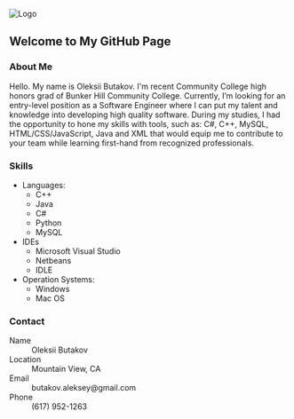 
![Logo](https://github.com/abutakov/abutakov.github.io/images/logo.png)

## Welcome to My GitHub Page

### About Me 
Hello. My name is Oleksii Butakov. I'm recent Community College high honors grad of Bunker Hill Community College. Currently, I’m looking for an entry-level position as a Software Engineer where I can put my talent and knowledge into developing high quality software.  During my studies, I had the opportunity to hone my skills with tools, such as: C#, C++, MySQL, HTML/CSS/JavaScript, Java and XML that would equip me to contribute to your team while learning first-hand from recognized professionals. 

### Skills 
* Languages:
  - C++
  - Java 
  - C# 
  - Python
  - MySQL
* IDEs
  - Microsoft Visual Studio 
  - Netbeans 
  - IDLE
* Operation Systems: 
  - Windows
  - Mac OS 

### Contact

<dl>
<dt>Name</dt>
<dd>Oleksii Butakov</dd>
<dt>Location</dt>
<dd>Mountain View, CA</dd>
<dt>Email</dt>
<dd>butakov.aleksey@gmail.com</dd>
<dt>Phone</dt>
<dd>(617) 952-1263</dd>
</dl>
